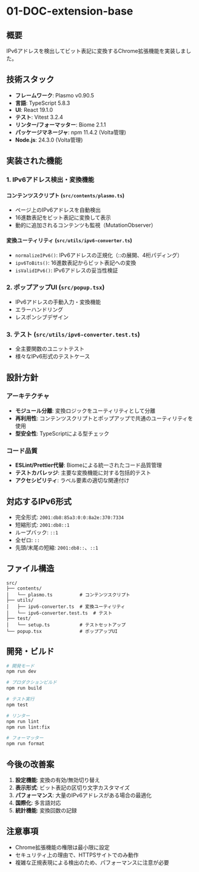 # 01-DOC-extension-base

## 概要

IPv6アドレスを検出してビット表記に変換するChrome拡張機能を実装しました。

## 技術スタック

- **フレームワーク**: Plasmo v0.90.5
- **言語**: TypeScript 5.8.3
- **UI**: React 19.1.0
- **テスト**: Vitest 3.2.4
- **リンター/フォーマッター**: Biome 2.1.1
- **パッケージマネージャ**: npm 11.4.2 (Volta管理)
- **Node.js**: 24.3.0 (Volta管理)

## 実装された機能

### 1. IPv6アドレス検出・変換機能

#### コンテンツスクリプト (`src/contents/plasmo.ts`)
- ページ上のIPv6アドレスを自動検出
- 16進数表記をビット表記に変換して表示
- 動的に追加されるコンテンツも監視（MutationObserver）

#### 変換ユーティリティ (`src/utils/ipv6-converter.ts`)
- `normalizeIPv6()`: IPv6アドレスの正規化（::の展開、4桁パディング）
- `ipv6ToBits()`: 16進数表記からビット表記への変換
- `isValidIPv6()`: IPv6アドレスの妥当性検証

### 2. ポップアップUI (`src/popup.tsx`)
- IPv6アドレスの手動入力・変換機能
- エラーハンドリング
- レスポンシブデザイン

### 3. テスト (`src/utils/ipv6-converter.test.ts`)
- 全主要関数のユニットテスト
- 様々なIPv6形式のテストケース

## 設計方針

### アーキテクチャ
- **モジュール分離**: 変換ロジックをユーティリティとして分離
- **再利用性**: コンテンツスクリプトとポップアップで共通のユーティリティを使用
- **型安全性**: TypeScriptによる型チェック

### コード品質
- **ESLint/Prettier代替**: Biomeによる統一されたコード品質管理
- **テストカバレッジ**: 主要な変換機能に対する包括的テスト
- **アクセシビリティ**: ラベル要素の適切な関連付け

## 対応するIPv6形式

- 完全形式: `2001:db8:85a3:0:0:8a2e:370:7334`
- 短縮形式: `2001:db8::1`
- ループバック: `::1`  
- 全ゼロ: `::`
- 先頭/末尾の短縮: `2001:db8::`、`::1`

## ファイル構造

```
src/
├── contents/
│   └── plasmo.ts          # コンテンツスクリプト
├── utils/
│   ├── ipv6-converter.ts  # 変換ユーティリティ
│   └── ipv6-converter.test.ts  # テスト
├── test/
│   └── setup.ts           # テストセットアップ
└── popup.tsx              # ポップアップUI
```

## 開発・ビルド

```bash
# 開発モード
npm run dev

# プロダクションビルド
npm run build

# テスト実行
npm test

# リンター
npm run lint
npm run lint:fix

# フォーマッター
npm run format
```

## 今後の改善案

1. **設定機能**: 変換の有効/無効切り替え
2. **表示形式**: ビット表記の区切り文字カスタマイズ
3. **パフォーマンス**: 大量のIPv6アドレスがある場合の最適化
4. **国際化**: 多言語対応
5. **統計機能**: 変換回数の記録

## 注意事項

- Chrome拡張機能の権限は最小限に設定
- セキュリティ上の理由で、HTTPSサイトでのみ動作
- 複雑な正規表現による検出のため、パフォーマンスに注意が必要